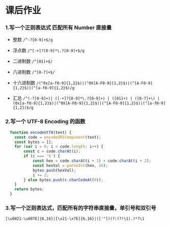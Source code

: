 # 课后作业

### 1.写一个正则表达式 匹配所有 Number 直接量

- 整数
`/^-?[0-9]+$/g`

- 浮点数
`/^[-+]?[0-9]*\.?[0-9]+$/g`

- 二进制数
`/^[01]+$/`

- 八进制数
`/^[0-7]+$/`

- 十六进制数
`/(^0x[a-f0-9]{1,2}$)|(^0X[A-F0-9]{1,2}$)|(^[A-F0-9]{1,2}$)|(^[a-f0-9]{1,2}$)/g`

- 汇总
`/^(-?[0-9]+)| ([-+]?[0-9]*\.?[0-9]+) | ([01]+) | ([0-7]+\) |(0x[a-f0-9]{1,2}$)|(^0X[A-F0-9]{1,2}$)|(^[A-F0-9]{1,2}$)|(^[a-f0-9]{1,2})$/g`

### 2.写一个 UTF-8 Encoding 的函数

```javaScript
  function encodeUtf8(text) {
    const code = encodeURIComponent(text);
    const bytes = [];
    for (var i = 0; i < code.length; i++) {
        const c = code.charAt(i);
        if (c === '%') {
            const hex = code.charAt(i + 1) + code.charAt(i + 2);
            const hexVal = parseInt(hex, 16);
            bytes.push(hexVal);
            i += 2;
        } else bytes.push(c.charCodeAt(0));
    }
    return bytes;
  }
```

### 3.写一个正则表达式，匹配所有的字符串直接量，单引号和双引号

`[\u0021-\u007E]{6,16}|[\x21-\x7E]{6,16}|(['"])(?:(?!\1).)*?\1`
